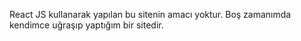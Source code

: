 React JS kullanarak yapılan bu sitenin amacı yoktur. Boş zamanımda kendimce uğraşıp yaptığım bir sitedir.
